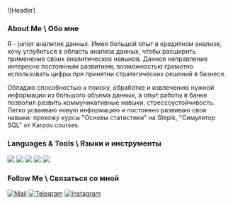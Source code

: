 ![Header]

### About Me \ Обо мне
Я  - junior аналитик данных. 
Имея большой опыт в кредитном анализе, хочу углубиться в область анализа данных, чтобы расширить применение своих аналитических навыков. Данное направление интересно постоянным развитием, возможностью грамотно использовать цифры при принятии стратегических решений в бизнесе.

Обладаю способностью к поиску, обработке и извлечению нужной информации из большого объема данных, а опыт работы в банке позволил развить коммуникативные навыки, стрессоустойчивость. Легко усваиваю новую информацию и постоянно развиваю свои навыки: прохожу курсы "Основы статистики" на Stepik, "Симулятор SQL" от Karpov.courses.


### Languages & Tools \ Языки и инструменты
<img src="https://img.shields.io/badge/python%20-%2314354C.svg?&style=for-the-badge&logo=python&logoColor=white"/>
<img src ="https://img.shields.io/badge/postgres-%23316192.svg?&style=for-the-badge&logo=postgresql&logoColor=white"/>
<img src="https://img.shields.io/badge/pandas%20-%23150458.svg?&style=for-the-badge&logo=pandas&logoColor=white" />
<img src="https://img.shields.io/badge/numpy%20-%23013243.svg?&style=for-the-badge&logo=numpy&logoColor=white" />
<img src="https://img.shields.io/badge/gitlab%20-%23181717.svg?&style=for-the-badge&logo=gitlab&logoColor=white"/>

### Follow Me \ Связаться со мной
[![Mail](https://img.shields.io/badge/-mail-69b5cc?style=for-the-badge&logo=mail)](mailto:rts.85@mail.com)
[![Telegram](https://img.shields.io/badge/-Telegram-69b5cc?style=for-the-badge&logo=Telegram)](https://t.me/t_reuttskaya)
[![Instagram](https://img.shields.io/badge/-Instagram-69b5cc?style=for-the-badge&logo=Instagram)](https://www.instagram.com/t.reuttskaya)
